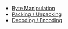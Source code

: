 
* [Byte Manipulation](http://levitateplatform.org/Byte_Manipulation)
* [Packing / Unpacking](http://levitateplatform.org/doc/Packing_Unpacking)
* [Decoding / Encoding](http://levitateplatform.org/doc/Decoding_Encoding)